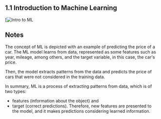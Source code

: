 ## 1.1 Introduction to Machine Learning
[![Intro to ML](https://www.youtube.com/watch?v=Crm_5n4mvmg&list=PL3MmuxUbc_hIhxl5Ji8t4O6lPAOpHaCLR&index=3)
## Notes
The concept of ML is depicted with an example of predicting the price of a car. The ML model learns from data, represented as some features such as year, mileage, among others, and the target variable, in this case, the car's price.

Then, the model extracts patterns from the data and predicts the price of cars that were not considered in the training data.

In summary, ML is a process of extracting patterns from data, which is of two types:

- features (information about the object) and
- target (correct predictions).
Therefore, new features are presented to the model, and it makes predictions considering learned information.